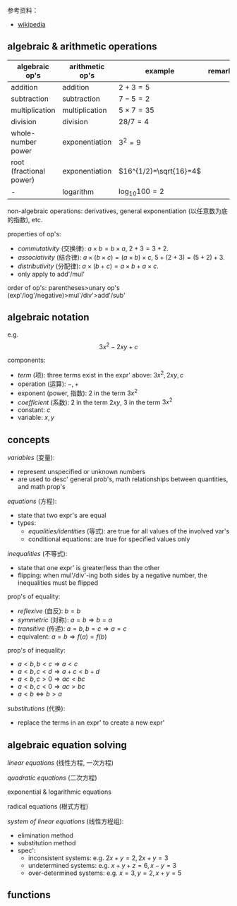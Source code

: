 
参考资料：
- [wikipedia](https://zh.wikipedia.org/wiki/%E5%88%9D%E7%AD%89%E4%BB%A3%E6%95%B8)

## algebraic & arithmetic operations

| algebraic op's          | arithmetic op's | example                | remark |
| ----------------------- | --------------- | ---------------------- | ------ |
| addition                | addition        | $2+3=5$                |        |
| subtraction             | subtraction     | $7-5=2$                |        |
| multiplication          | multiplication  | $5\times 7=35$         |        |
| division                | division        | $28/7=4$               |        |
| whole-number power      | exponentiation  | $3^2=9$                |        |
| root (fractional power) | exponentiation  | $16^{1/2}=\sqrt{16}=4$ |        |
| -                       | logarithm       | $\log_{10}100=2$       |        |

non-algebraic operations: derivatives, general exponentiation (以任意数为底的指数), etc.

properties of op's:
- *commutativity* (交换律): $a\times b=b\times a$, $2+3=3+2$.
- *associativity* (结合律): $a\times (b\times c)=(a\times b)\times c$, $5+(2+3)=(5+2)+3$.
- *distributivity* (分配律): $a\times (b+c)=a\times b+a\times c$.
- only apply to add'/mul'

order of op's: parentheses>unary op's (exp'/log'/negative)>mul'/div'>add'/sub'

## algebraic notation

e.g.
$$
3x^2-2xy+c
$$

components:
- *term* (项): three terms exist in the expr' above: $3x^2,2xy,c$
- operation (运算): $-,+$
- exponent (power, 指数): $2$ in the term $3x^2$
- *coefficient* (系数): $2$ in the term $2xy$, $3$ in the term $3x^2$
- constant: $c$
- variable: $x,y$

## concepts

*variables* (变量): 
- represent unspecified or unknown numbers
- are used to desc' general prob's, math relationships between quantities, and math prop's

*equations* (方程):
- state that two expr's are equal
- types:
	- *equalities/identities* (等式): are true for all values of the involved var's
	- conditional equations: are true for specified values only

*inequalities* (不等式):
- state that one expr' is greater/less than the other
- flipping: when mul'/div'-ing both sides by a negative number, the inequalities must be flipped

prop's of equality:
- *reflexive* (自反): $b=b$
- *symmetric* (对称): $a=b\Rightarrow b=a$
- *transitive* (传递): $a=b,b=c\Rightarrow a=c$
- equivalent: $a=b\Rightarrow f(a)=f(b)$

prop's of inequality:
- $a<b,b<c\Rightarrow a<c$
- $a<b,c<d\Rightarrow a+c<b+d$
- $a<b,c>0\Rightarrow ac<bc$
- $a<b,c<0\Rightarrow ac>bc$
- $a<b\Leftrightarrow b>a$

*substitutions* (代换):
- replace the terms in an expr' to create a new expr'

## algebraic equation solving

*linear equations* (线性方程, 一次方程)

*quadratic equations* (二次方程)

exponential & logarithmic equations

radical equations (根式方程)

*system of linear equations* (线性方程组):
- elimination method
- substitution method
- spec':
	- inconsistent systems: e.g. $2x+y=2,2x+y=3$
	- undetermined systems: e.g. $x+y+z=6,x-y=3$
	- over-determined systems: e.g. $x=3,y=2,x+y=5$

## functions

